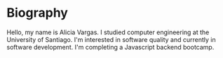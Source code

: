 # Biography

Hello, my name is Alicia Vargas. I studied computer engineering at the University of Santiago.
I'm interested in software quality and currently in software development. I'm completing a Javascript backend bootcamp.
